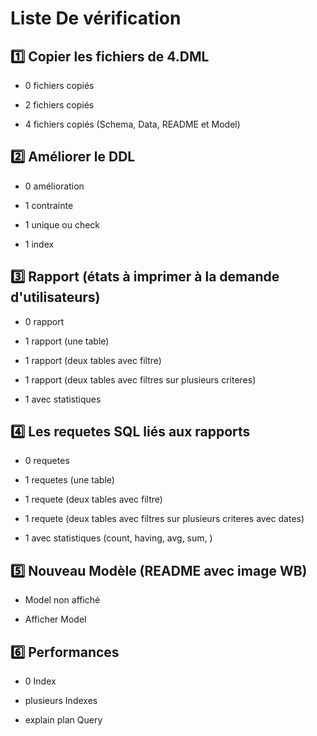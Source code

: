 # Liste De vérification

## :one: Copier les fichiers de 4.DML

- 0 fichiers copiés

- 2 fichiers copiés

- 4 fichiers copiés (Schema, Data, README et Model)

## :two: Améliorer le DDL

- 0 amélioration

- 1 contrainte

- 1 unique ou check

- 1 index

## :three: Rapport (états à imprimer à la demande d'utilisateurs)

- 0 rapport

- 1 rapport (une table)

- 1 rapport (deux tables avec filtre)

- 1 rapport (deux tables avec filtres sur plusieurs criteres)

- 1 avec statistiques 

## :four: Les requetes SQL liés aux rapports

- 0 requetes

- 1 requetes (une table)

- 1 requete (deux tables avec filtre)

- 1 requete (deux tables avec filtres sur plusieurs criteres avec dates)

- 1 avec statistiques (count, having, avg, sum,  )


## :five: Nouveau Modèle (README avec image WB)

- Model non affiché

- Afficher Model

## :six: Performances

- 0 Index

- plusieurs Indexes 

- explain plan Query
